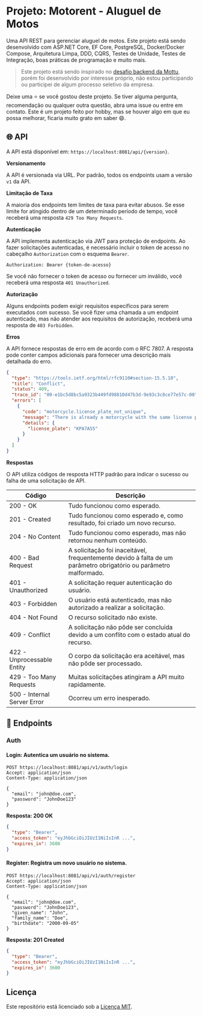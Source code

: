 # Projeto: Motorent - Aluguel de Motos

Uma API REST para gerenciar aluguel de motos. Este projeto está sendo desenvolvido com ASP.NET Core, EF Core, PostgreSQL, Docker/Docker Compose,
Arquitetura Limpa, DDD, CQRS, Testes de Unidade, Testes de Integração, boas práticas de programação e muito mais.

> Este projeto está sendo inspirado no [desafio backend da Mottu](https://github.com/Mottu-ops/Desafio-BackEnd), porém foi desenvolvido
> por interesse próprio, não estou participando ou participei de algum processo seletivo da empresa.

Deixe uma ⭐ se você gostou deste projeto. Se tiver alguma pergunta, recomendação ou qualquer outra questão, abra uma issue ou entre em contato. 
Este é um projeto feito por hobby, mas se houver algo em que eu possa melhorar, ficaria muito grato em saber 😄.

## 🌐 API

A API está disponível em: `https://localhost:8081/api/{version}`.

__Versionamento__

A API é versionada via URL. Por padrão, todos os endpoints usam a versão `v1` da API.

__Limitação de Taxa__

A maioria dos endpoints tem limites de taxa para evitar abusos. Se esse limite for atingido dentro de um determinado período de tempo, você receberá
uma resposta `429 Too Many Requests`.

__Autenticação__

A API implementa autenticação via JWT para proteção de endpoints. Ao fazer solicitações autenticadas, é necessário incluir o token de acesso no 
cabeçalho `Authorization` com o esquema `Bearer`.

```plain
Authorization: Bearer {token-de-acesso}
```

Se você não fornecer o token de acesso ou fornecer um inválido, você receberá uma resposta `401 Unauthorized`.

__Autorização__

Alguns endpoints podem exigir requisitos específicos para serem executados com sucesso. Se você fizer uma chamada a um endpoint autenticado,
mas não atender aos requisitos de autorização, receberá uma resposta de `403 Forbidden`.

__Erros__

A API fornece respostas de erro em de acordo com o RFC 7807. A resposta pode conter campos adicionais para fornecer uma descrição mais detalhada do erro.

```json
{
  "type": "https://tools.ietf.org/html/rfc9110#section-15.5.10",
  "title": "Conflict",
  "status": 409,
  "trace_id": "00-e1bc5d8bc5a9323b449fd98810d47b3d-9e93c3c8ce77e57c-00",
  "errors": [
    {
      "code": "motorcycle.license_plate_not_unique",
      "message": "There is already a motorcycle with the same license plate in the system.",
      "details": {
        "license_plate": "KPA7A55"
      }
    }
  ]
}
```

__Respostas__

O API utiliza códigos de resposta HTTP padrão para indicar o sucesso ou falha de uma solicitação de API.

| Código                      | Descrição                                                                                                                  |
|-----------------------------|----------------------------------------------------------------------------------------------------------------------------|
| 200 - OK                    | Tudo funcionou como esperado.                                                                                              |
| 201 - Created               | Tudo funcionou como esperado e, como resultado, foi criado um novo recurso.                                                |
| 204 - No Content            | Tudo funcionou como esperado, mas não retornou nenhum conteúdo.                                                            |
| 400 - Bad Request           | A solicitação foi inaceitável, frequentemente devido à falta de um parâmetro obrigatório ou parâmetro malformado.          |
| 401 - Unauthorized          | A solicitação requer autenticação do usuário.                                                                              |
| 403 - Forbidden             | O usuário está autenticado, mas não autorizado a realizar a solicitação.                                                   |
| 404 - Not Found             | O recurso solicitado não existe.                                                                                           |
| 409 - Conflict              | A solicitação não pôde ser concluída devido a um conflito com o estado atual do recurso.                                   |
| 422 - Unprocessable Entity  | O corpo da solicitação era aceitável, mas não pôde ser processado.                                                         |
| 429 - Too Many Requests     | Muitas solicitações atingiram a API muito rapidamente.                                                                     |
| 500 - Internal Server Error | Ocorreu um erro inesperado.                                                                                                |

## 🚀 Endpoints

### Auth

#### Login: Autentica um usuário no sistema.

```http request
POST https://localhost:8081/api/v1/auth/login
Accept: application/json
Content-Type: application/json

{
  "email": "john@doe.com",
  "password": "JohnDoe123"
}
```

__Resposta: 200 OK__

```json
{
  "type": "Bearer",
  "access_token": "eyJhbGciOiJIUzI1NiIsInR ...",
  "expires_in": 3600
}
```

#### Register: Registra um novo usuário no sistema.

```http request
POST https://localhost:8081/api/v1/auth/register
Accept: application/json
Content-Type: application/json

{
  "email": "john@doe.com",
  "password": "JohnDoe123",
  "given_name": "John",
  "family_name": "Doe",
  "birthdate": "2000-09-05"
}
```

__Resposta: 201 Created__

```json
{
  "type": "Bearer",
  "access_token": "eyJhbGciOiJIUzI1NiIsInR ...",
  "expires_in": 3600
}
```

## Licença

Este repositório está licenciado sob a [Licença MIT](https://github.com/pedrior/motorent-aluguel-de-motos/blob/master/LICENSE).
